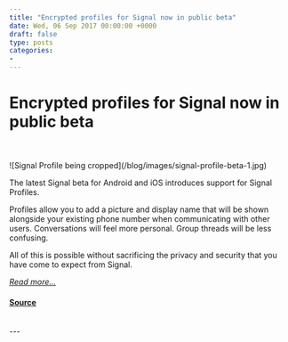 ```yaml
---
title: "Encrypted profiles for Signal now in public beta"
date: Wed, 06 Sep 2017 00:00:00 +0000
draft: false
type: posts
categories: 
- 
---
```

# Encrypted profiles for Signal now in public beta

<br/>

<br/>
![Signal Profile being cropped](/blog/images/signal-profile-beta-1.jpg)

The latest Signal beta for Android and iOS introduces support for Signal Profiles.

Profiles allow you to add a picture and display name that will be shown alongside your existing phone number when communicating with other users. Conversations will feel more personal. Group threads will be less confusing.

All of this is possible without sacrificing the privacy and security that you have come to expect from Signal.

[_Read more..._](https://signal.org/blog/signal-profiles-beta/)

#### [Source](https://signal.org/blog/signal-profiles-beta/)

<br/>
---
